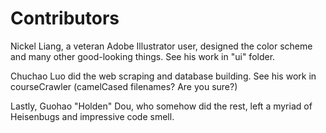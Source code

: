 # Contributors

Nickel Liang, a veteran Adobe Illustrator user, designed the color scheme and many other good-looking things. See his work in "ui" folder.

Chuchao Luo did the web scraping and database building. See his work in courseCrawler (camelCased filenames? Are you sure?)

Lastly, Guohao "Holden" Dou, who somehow did the rest, left a myriad of Heisenbugs and impressive code smell.